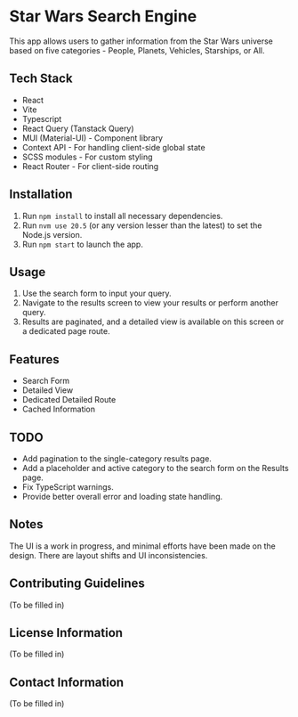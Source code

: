 # Star Wars Search Engine

This app allows users to gather information from the Star Wars universe based on five categories - People, Planets, Vehicles, Starships, or All.

## Tech Stack

- React
- Vite
- Typescript
- React Query (Tanstack Query)
- MUI (Material-UI) - Component library
- Context API - For handling client-side global state
- SCSS modules - For custom styling
- React Router - For client-side routing

## Installation

1. Run `npm install` to install all necessary dependencies.
2. Run `nvm use 20.5` (or any version lesser than the latest) to set the Node.js version.
3. Run `npm start` to launch the app.

## Usage

1. Use the search form to input your query.
2. Navigate to the results screen to view your results or perform another query.
3. Results are paginated, and a detailed view is available on this screen or a dedicated page route.

## Features

- Search Form
- Detailed View
- Dedicated Detailed Route
- Cached Information

## TODO

- Add pagination to the single-category results page.
- Add a placeholder and active category to the search form on the Results page.
- Fix TypeScript warnings.
- Provide better overall error and loading state handling.

## Notes

The UI is a work in progress, and minimal efforts have been made on the design. There are layout shifts and UI inconsistencies.

## Contributing Guidelines

(To be filled in)

## License Information

(To be filled in)

## Contact Information

(To be filled in)
